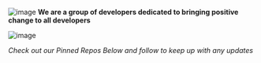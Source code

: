 ![image](https://user-images.githubusercontent.com/86501179/203875647-d6452429-ccf3-46d4-a4d1-9d6b19998caf.png)
**We are a group of developers dedicated to bringing positive change to all developers**

![image](https://user-images.githubusercontent.com/86501179/203876108-5cd40dad-4739-48d6-a2f5-cf6347c74c35.png)

*Check out our Pinned Repos Below and follow to keep up with any updates*
